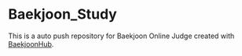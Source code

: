 # Baekjoon_Study
This is a auto push repository for Baekjoon Online Judge created with [BaekjoonHub](https://github.com/BaekjoonHub/BaekjoonHub).
